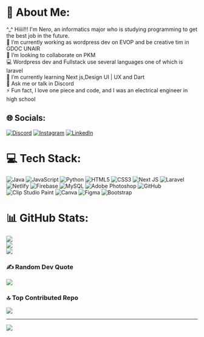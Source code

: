 # 💫 About Me:
^_^ Hiiii!!! I'm Nero, an informatics major who is studying programming to get the best job in the future.<br>🔭 I’m currently working as wordpress dev on EVOP and be creative tim in GDOC UNAIR<br>👯 I’m looking to collaborate on PKM <br>💻 Wordpress dev and Fullstack use several languages one of which is laravel<br>🌱 I’m currently learning Next js,Design UI | UX and Dart<br>💬 Ask me or talk in Discord <br>⚡ Fun fact, I love one piece and code, and I was an electrical engineer in high school


## 🌐 Socials:
[![Discord](https://img.shields.io/badge/Discord-%237289DA.svg?logo=discord&logoColor=white)](https://discord.gg/aditya^) [![Instagram](https://img.shields.io/badge/Instagram-%23E4405F.svg?logo=Instagram&logoColor=white)](https://instagram.com/adityyapraatama) [![LinkedIn](https://img.shields.io/badge/LinkedIn-%230077B5.svg?logo=linkedin&logoColor=white)](https://linkedin.com/in/m|https://www.linkedin.com/in/aditya-pratama864ba6273/) 

# 💻 Tech Stack:
![Java](https://img.shields.io/badge/java-%23ED8B00.svg?style=flat&logo=openjdk&logoColor=white) ![JavaScript](https://img.shields.io/badge/javascript-%23323330.svg?style=flat&logo=javascript&logoColor=%23F7DF1E) ![Python](https://img.shields.io/badge/python-3670A0?style=flat&logo=python&logoColor=ffdd54) ![HTML5](https://img.shields.io/badge/html5-%23E34F26.svg?style=flat&logo=html5&logoColor=white) ![CSS3](https://img.shields.io/badge/css3-%231572B6.svg?style=flat&logo=css3&logoColor=white) ![Next JS](https://img.shields.io/badge/Next-black?style=flat&logo=next.js&logoColor=white) ![Laravel](https://img.shields.io/badge/laravel-%23FF2D20.svg?style=flat&logo=laravel&logoColor=white) ![Netlify](https://img.shields.io/badge/netlify-%23000000.svg?style=flat&logo=netlify&logoColor=#00C7B7) ![Firebase](https://img.shields.io/badge/firebase-%23039BE5.svg?style=flat&logo=firebase) ![MySQL](https://img.shields.io/badge/mysql-4479A1.svg?style=flat&logo=mysql&logoColor=white) ![Adobe Photoshop](https://img.shields.io/badge/adobe%20photoshop-%2331A8FF.svg?style=flat&logo=adobe%20photoshop&logoColor=white) ![GitHub](https://img.shields.io/badge/github-%23121011.svg?style=flat&logo=github&logoColor=white) ![Clip Studio Paint](https://img.shields.io/badge/ClipStudioPaint-%23CFD3D3.svg?style=flat&logo=ClipStudioPaint&logoColor=white) ![Canva](https://img.shields.io/badge/Canva-%2300C4CC.svg?style=flat&logo=Canva&logoColor=white) ![Figma](https://img.shields.io/badge/figma-%23F24E1E.svg?style=flat&logo=figma&logoColor=white) ![Bootstrap](https://img.shields.io/badge/bootstrap-%238511FA.svg?style=flat&logo=bootstrap&logoColor=white)
# 📊 GitHub Stats:
![](https://github-readme-stats.vercel.app/api?username=Adittyaa3&theme=react&hide_border=false&include_all_commits=true&count_private=true)<br/>
![](https://github-readme-streak-stats.herokuapp.com/?user=Adittyaa3&theme=react&hide_border=false)<br/>
![](https://github-readme-stats.vercel.app/api/top-langs/?username=Adittyaa3&theme=react&hide_border=false&include_all_commits=true&count_private=true&layout=compact)

### ✍️ Random Dev Quote
![](https://quotes-github-readme.vercel.app/api?type=horizontal&theme=radical)

### 🔝 Top Contributed Repo
![](https://github-contributor-stats.vercel.app/api?username=Adittyaa3&limit=5&theme=react&combine_all_yearly_contributions=true)

---
[![](https://visitcount.itsvg.in/api?id=Adittyaa3&icon=8&color=0)](https://visitcount.itsvg.in)

<!-- Proudly created with GPRM ( https://gprm.itsvg.in ) -->
